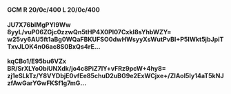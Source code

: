 #### GCM R 20/0c/400 L 20/0c/400
**JU7X76bIMgPYl9Ww**<br/>**8yyL/vuP06ZGjc0zzwQn5tHP4X0Pl07CxkI8sYhbWZY=**<br/>**w25vy6AU5ft1aBg0WQaFBKUFSO0dwHWsyyXsWutPvBI+P5IWkt5jbJpiTTxvJLOK4n06ac8S0BxQs4rE...**<br/><br/>
**kqCBo1/E95bu6VZx**<br/>**BR/SrXLYo0biUNXdk/jo4c8PiZ7lY+vFRz9pcW+4hy8=**<br/>**zj1eSLkTz/Y8VYDbjE0vfEe85chuD2uBG9e2ExWCjxe+/ZIAoI5ly14aT5kNJzfAwGarYGwFKSf1g7mG...**
